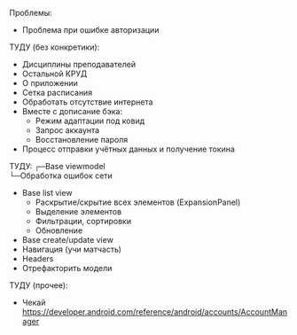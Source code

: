 Проблемы:
- Проблема при ошибке авторизации

ТУДУ (без конкретики):
- Дисциплины преподавателей
- Остальной КРУД
- О приложении
- Сетка расписания
- Обработать отсутствие интернета
- Вместе с дописание бэка:
    - Режим адаптации под ковид
    - Запрос аккаунта
    - Восстановление пароля
- Процесс отправки учётных данных и получение токина

ТУДУ:
┌─Base viewmodel  
└─Обработка ошибок сети
- Base list view
    - Раскрытие/скрытие всех элементов (ExpansionPanel)
    - Выделение элементов
    - Фильтрации, сортировки
    - Обновление
- Base create/update view
- Навигация (учи матчасть)
- Headers
- Отрефакторить модели

ТУДУ (прочее):
- Чекай https://developer.android.com/reference/android/accounts/AccountManager
